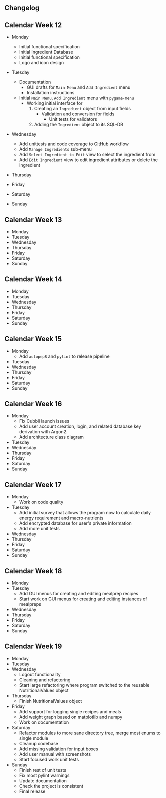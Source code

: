 Changelog
---

## Calendar Week 12
* Monday
  * Initial functional specification
  * Initial Ingredient Database
  * Initial functional specification
  * Logo and icon design

* Tuesday
  * Documentation
    * GUI drafts for `Main Menu` and `Add Ingredient` menu
    * Installation instructions
  * Initial `Main Menu`, `Add Ingredient` menu with `pygame-menu`
    * Working initial interface for
        1) Creating an `Ingredient` object from input fields
           * Validation and conversion for fields
             * Unit tests for validators
        2) Adding the `Ingredient` object to its SQL-DB

* Wednesday
  * Add unittests and code coverage to GitHub workflow
  * Add `Manage Ingredients` sub-menu
  * Add `Select Ingredient to Edit` view to select the ingredient from
  * Add `Edit Ingredient` view to edit ingredient attributes or delete the ingredient
* Thursday
* Friday
* Saturday
* Sunday

## Calendar Week 13
* Monday
* Tuesday
* Wednesday
* Thursday
* Friday
* Saturday
* Sunday

## Calendar Week 14
* Monday
* Tuesday
* Wednesday
* Thursday
* Friday
* Saturday
* Sunday

## Calendar Week 15
* Monday
  * Add `autopep8` and `pylint` to release pipeline
* Tuesday
* Wednesday
* Thursday
* Friday
* Saturday
* Sunday

## Calendar Week 16
* Monday
  * Fix Cubbli launch issues
  * Add user account creation, login, and related database key derivation with Argon2.
  * Add architecture class diagram
* Tuesday
* Wednesday
* Thursday
* Friday
* Saturday
* Sunday

## Calendar Week 17
* Monday
  * Work on code quality
* Tuesday
  * Add initial survey that allows the program now to calculate daily energy requirement and macro-nutrients
  * Add encrypted database for user's private information
  * Add more unit tests
* Wednesday
* Thursday
* Friday
* Saturday
* Sunday

## Calendar Week 18
* Monday
* Tuesday
  * Add GUI menus for creating and editing mealprep recipes
  * Start work on GUI menus for creating and editing instances of mealpreps
* Wednesday
* Thursday
* Friday
* Saturday
* Sunday

## Calendar Week 19
* Monday
* Tuesday
* Wednesday
  * Logout functionality
  * Cleaning and refactoring
  * Start large refactoring where program switched to the reusable NutritionalValues object
* Thursday
  * Finish NutritionalValues object
* Friday
  * Add support for logging single recipes and meals
  * Add weight graph based on matplotlib and numpy
  * Work on documentation
* Saturday
  * Refactor modules to more sane directory tree, merge most enums to single module
  * Cleanup codebase
  * Add missing validation for input boxes 
  * Add user manual with screenshots
  * Start focused work unit tests
* Sunday
  * Finish rest of unit tests
  * Fix most pylint warnings
  * Update documentation
  * Check the project is consistent
  * Final release
